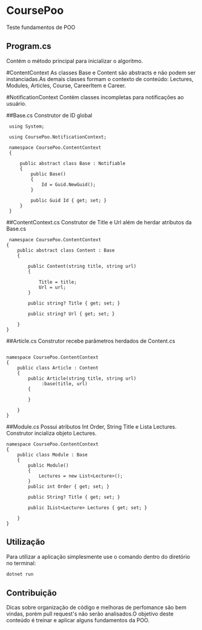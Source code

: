# CoursePoo
 Teste fundamentos de POO
 
## Program.cs
Contém o método principal para inicializar o algoritmo. 

#ContentContext
 As classes Base e Content são abstracts e não podem ser instanciadas.As demais classes formam o contexto de conteúdo: Lectures, Modules, Articles, Course, CareerItem e Career. 
 
#NotificationContext
 Contém classes incompletas para notificações ao usuário.
 
##Base.cs
 Construtor de ID global
```Code
 using System;

 using CoursePoo.NotificationContext;    

 namespace CoursePoo.ContentContext
 {

     public abstract class Base : Notifiable
     {   
         public Base()
         {
             Id = Guid.NewGuid();
         }

         public Guid Id { get; set; }
     }
 }
```
##ContentContext.cs
 Construtor de Title e Url além de herdar atributos da Base.cs
```Code
 namespace CoursePoo.ContentContext
{
    public abstract class Content : Base
    {

        public Content(string title, string url)
        {
           
            Title = title;
            Url = url;
        }
   
        public string? Title { get; set; }

        public string? Url { get; set; }

    }
}
```

##Article.cs
 Construtor recebe parâmetros herdados de Content.cs
```Code
   
namespace CoursePoo.ContentContext
{
    public class Article : Content 
    {
        public Article(string title, string url)
             :base(title, url)
        {
            
        }

    }
}
```
##Module.cs
  Possui atributos Int Order, String Title e Lista Lectures. Construtor incializa objeto Lectures.  
```Code
namespace CoursePoo.ContentContext
{
    public class Module : Base
    {
        public Module()
        {
            Lectures = new List<Lecture>();    
        }
        public int Order { get; set; }

        public String? Title { get; set; }

        public IList<Lecture> Lectures { get; set; }
        
    }
}
```

## Utilização
Para utilizar a aplicação simplesmente use o comando dentro do diretório no terminal:

```bash
dotnet run
```

## Contribuição

Dicas sobre organização de código e melhoras de perfomance são bem vindas, porém pull request's não serão analisados.O objetivo deste conteúdo é treinar e aplicar alguns fundamentos da POO. 


